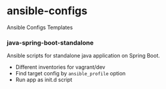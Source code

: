 # ansible-configs
Ansible Configs Templates

### java-spring-boot-standalone

Ansible scripts for standalone java application on Spring Boot.

* Different inventories for vagrant/dev
* Find target config by `ansible_profile` option
* Run app as init.d script
